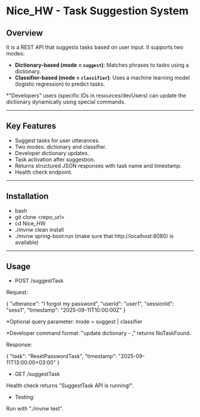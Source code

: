 # Nice_HW - Task Suggestion System

## Overview
It is a REST API that suggests tasks based on user input. It supports two modes:
- **Dictionary-based (mode = `suggest`)**: Matches phrases to tasks using a dictionary.
- **Classifier-based (mode = `classifier`)**: Uses a machine learning model (logistic regression) to predict tasks.

*"Developers" users (specific IDs in resources/devUsers) can update the dictionary dynamically using special commands.

---

## Key Features

- Suggest tasks for user utterances.
- Two modes: dictionary and classifier.
- Developer dictionary updates.
- Task activation after suggestion.
- Returns structured JSON responses with task name and timestamp.
- Health check endpoint.

---

## Installation

- bash
- git clone <repo_url>
- cd Nice_HW
- ./mvnw clean install
- ./mvnw spring-boot:run (make sure that http://localhost:8080/ is available)

---

## Usage

- POST /suggestTask

Request:

{
  "utterance": "I forgot my password",
  "userId": "user1",
  "sessionId": "sess1",
  "timestamp": "2025-09-11T10:00:00Z"
}

*Optional query parameter: mode = suggest | classifier

*Developer command format: "update dictionary - <synonym>,<TaskName>" returns NoTaskFound.

Response:

{
  "task": "ResetPasswordTask",
  "timestamp": "2025-09-11T13:00:00+03:00"
}

- GET /suggestTask

Health check returns "SuggestTask API is running!".

- Testing:

Run with "./mvnw test".

